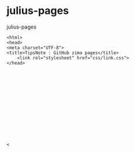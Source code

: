 # julius-pages
julius-pages

<!DOCTYPE html>
	<html>
	<head>
	<meta charset="UTF-8">
	<title>TipsNote : GitHub zima pages</title>
		<link rel="stylesheet" href="css/link.css">
	</head>


	












	<

